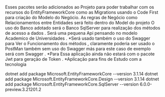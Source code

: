 Esses pacotes  serão adicionados ao Projeto para  poder trabalhar com 
os recursos do EntityFrameworkCore como as Migrations 
usando o Code First para criação do Modelo do Negócio.
As regras de Negócio como Relacionamentos entre Entidades será feito 
dentro do Model do projeto 
O uso do Banco adotado será o Banco SqlServer para realização dos
métodos de acesso a dados .
Será uma pequena Api pensando no modelo Academico de Universidades .
*Será usado também o uso do Swagger para Ver o Funcionamento dos métodos ,
claramente poderia ser usado o PostMan também sem uso do Swagger más para este 
caso de exemplo será com Swagger .
*Para Essa aplicação ainda não estará com o pacote Jwt para geração de Token .
*Aplicação para fins de Estudo com a tecnologia 


dotnet add package Microsoft.EntityFrameworkCore --version 3.1.14
dotnet add package Microsoft.EntityFrameworkCore.Design --version 3.1.14
dotnet add package Microsoft.EntityFrameworkCore.SqlServer --version 6.0.0-preview.3.21201.2